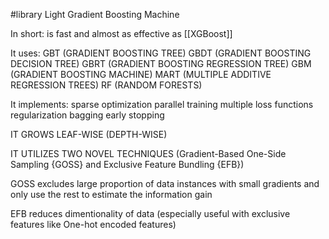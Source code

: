 #library
Light Gradient Boosting Machine

In short: is fast and almost as effective as [[XGBoost]]

It uses:
GBT (GRADIENT BOOSTING TREE)
GBDT (GRADIENT BOOSTING DECISION TREE)
GBRT (GRADIENT BOOSTING REGRESSION TREE)
GBM (GRADIENT BOOSTING MACHINE)
MART (MULTIPLE ADDITIVE REGRESSION TREES)
RF (RANDOM FORESTS)

It implements:
sparse optimization
parallel training
multiple loss functions
regularization
bagging
early stopping

IT GROWS LEAF-WISE (DEPTH-WISE)

IT UTILIZES TWO NOVEL TECHNIQUES (Gradient-Based One-Side Sampling {GOSS} and Exclusive Feature Bundling {EFB})

GOSS excludes large proportion of data instances with small gradients and only use the rest to estimate the information gain

EFB reduces dimentionality of data (especially useful with exclusive features like One-hot encoded features)